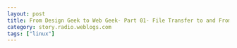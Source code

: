 ```yaml
---
layout: post
title: From Design Geek to Web Geek- Part 01- File Transfer to and From Unix using SCP
category: story.radio.weblogs.com
tags: ["linux"]
---
```

<head>
<meta http-equiv="Content-Type" content="text/html; charset=UTF-8">
    <meta http-equiv="Expires" content="Mon, 01 Jan 1990 01:00:00 GMT">
    <title>From Design Geek to Web Geek: Part 01: File Transfer to and From Unix using SCP</title>
    <style type="text/css">
      body {
        margin-top: 0px;
        margin-left: 0px;
        margin-right: 0px;
        margin-bottom: 0px;
        }

      body, td, p {
        font-family: verdana, sans-serif;
        font-size: 90%;
        }

      h2 { 
        font-family: Verdana, Arial, Helvetica, sans-serif; font-size: 24px; font-weight: bold
        }
      .header {
        font-family: Verdana, Arial, Helvetica, sans-serif; font-size: 40px; font-weight: bold
        }
      .realsmall {
        font-family: Verdana, Arial, Helvetica, sans-serif; font-size: 9px;
        }
      .small {
        font-family: Verdana, Arial, Helvetica, sans-serif; font-size: 10px;
        }
      </style>
    </head>

| 

 |

| ![](http://radio.weblogs.com/0103807/images/trans60x60.gif)  
 | Last updated: 8/21/2002; 5:44:49 AM  
 | ![](http://radio.weblogs.com/0103807/images/trans60x60.gif) |

| ![](http://radio.weblogs.com/0103807/images/trans60x1.gif)  
 | 

<font size="+3"><b><a href="http://radio.weblogs.com/0103807/" style="color:black; text-decoration:none">The FuzzyBlog!</a></b></font>  
_Marketing 101. Consulting 101. PHP Consulting. Random geeky stuff. I Blog Therefore I Am._

<font size="+1"><b>From Design Geek to Web Geek: Part 01: File Transfer to and From Unix using SCP</b></font>

To: Gretchen  
From: Scott  
Re: Moving Files From Windows to Unix and Unix to Windows using SCP

Disclaimer: This document is part of the "From Design Geek to Web Geek" series of articles that I am writing to train my consulting partner, Gretchen,&nbsp;in core web technologies.&nbsp; She would currently be described as a design geek that gets more and more technical as our business grows.&nbsp; [More...](http://radio.weblogs.com/0103807/stories/2002/07/19/fromDesignGeekToWebGeekPart0Introduction.html)&nbsp; Even though it's an internal training document, there is enough reusable content here to make it generally applicable hence the decision to blog these as I write them.

## Background

Transferring files between computers is what I would call an "atomic" action.&nbsp; I.e. it is so fundamental that you simply have to be able to do it in order to really us a computer.&nbsp; Back in the day we used to copy files to and from floppies.&nbsp; Then it was over a local area network.&nbsp; And now it generally is move to Unix from Windows or move from Unix to Windows (and I know that OS X coverage is needed here but our iBook isn't in front of me now so that will be done in a revision).

## What is SCP?

SCP stands for "secure copy" (the "cp" is the Unix copy command).&nbsp;&nbsp; SCP, unlike FTP, is "secure" which means that passwords aren't sent over the Internet, unencrypted.&nbsp; Even though passwords are rarely sniffed, security is DAMN important hence the advent of SCP.&nbsp; SCP functions similarly to a DOS copy command although the syntax is different.&nbsp; The nice thing about SCP is that it lets you move large groups of files to and from systems with just a few keystrokes.

## Where Do I Get SCP for Windows?

The SCP version that we use is PSCP which is part of the PUTTY SSH (secure shell) package.&nbsp; PSCP is free and can be downloaded from this url:

[http://www.chiark.greenend.org.uk/~sgtatham/putty/download.html](http://www.chiark.greenend.org.uk/~sgtatham/putty/download.html)

Download the pscp.exe file and make sure that you save it into the winnt directory (or where ever Windows is installed).&nbsp; By saving it to this directory then the pscp program will always be available to you since the main Windows directory is always in your path statement.

## How Do I Install SCP for Windows?

No need. You did it above.

## How Do I Copy Files from Windows to Unix?

The simplest way to use pscp to copy files to a Unix host is like this:

pscp FILENAME [USERNAME@DOMAIN.EXT:/DIRECTORY](mailto:USERNAME@DOMAIN.EXT:/DIRECTORY)

Notes:

- PSCP is used from a DOS command line which you get under Windows 2000 by typing "CMD" into the Run command from the Start Menu. It's also available as an Icon but I have no idea where it's located. 
- The first time you use PSCP on a given computer for a given domain, it will ask you if the encryption key is valid. The general answer is yes. 
- After you press ENTER when using PSCP you will be asked for your password. Type it in and press ENTER to begin transfering files. 
- In the examples below the website blogsafe.com is implemented as a normal Unix user with a /home/blogsafe.com/ user directory and a standard htdocs directory below that 
- I recommend that you create a C:UPLOAD directory on your windows box and then put any files to move up to Unix in that directory.&nbsp; This centralizes the file move process in 1 place.&nbsp; I'd also make a C:UPLOADDONE directory where you can periodically move files that you've uploaded but not yet tested.

Examples:

> To copy the file c:index.php to a Unix host named "blogsafe.com" with the "gcahaly" account and place it in the /htdocs/test directory you would use:
> 
> pscp c:index.php gcahaly@blogsafe.com:/home/blogsafe.com/htdocs/test
> 
> To copy the file index.php in the current directory to a unix host named "blogsafe.com" with the "gcahaly" account and place it in the /htdocs/test directory you would use:
> 
> pscp index.php gcahaly@blogsafe.com:/home/blogsafe.com/htdocs/test
> 
> To copy the file index.php in the current directory, AND preserve the file date and time, you need to use the -p (preserve) option, to a unix host named "blogsafe.com" with the "gcahaly" account and place it in the /htdocs/test directory you would use:
> 
> pscp -p index.php gcahaly@blogsafe.com:/home/blogsafe.com/htdocs/test
> 
> To copy all .JPG files in the current directory in the current directory, AND preserve the file date and time, you need to use the -p (preserve) option, to a unix host named "blogsafe.com" with the "gcahaly" account and place it in the /htdocs/test directory you would use:
> 
> pscp -p *.jpg gcahaly@blogsafe.com:/home/blogsafe.com/htdocs/test
> 
> To copy all files in the in the current directory and all subdirectories, AND preserve the file date and time, you need to use the -P (preserve) and -R (recurse) options, to a unix host named "blogsafe.com" with the "gcahaly" account and place it in the /htdocs/test directory you would use:
> 
> pscp *.* -p -r gcahaly@blogsafe.com:/home/blogsafe.com/htdocs/test
## How do I Copy Files from Unix to Windows?

The simplest way to use pscp to copy files from Unix to Windows is like this:

pscp [USERNAME@DOMAIN.EXT:/DIRECTORY/FILENAME](mailto:USERNAME@DOMAIN.EXT:/DIRECTORY/FILENAME) .

Notes:

- The . indicates to copy the file into the current directory 
- Set your current directory to the directory where you want the files copied to 
- See notes from the section above -- they still apply

&nbsp;

Examples:

> To copy the file index.php in the directory /home/htdocs/test from a Unix host named "blogsafe.com" with the "gcahaly" account and place it in the c:download directory you would use:
> 
> pscp gcahaly@blogsafe.com:/home/blogsafe.com/htdocs/test/index.php c:download
> 
> To copy the file index.php in the current directory to a unix host named "blogsafe.com" with the "gcahaly" account and place it in the /htdocs/test directory you would use:
> 
> pscp index.php gcahaly@blogsafe.com:/home/blogsafe.com/htdocs/test
> 
> To copy the file index.php in the current directory, AND preserve the file date and time, you need to use the -p (preserve) option, to a unix host named "blogsafe.com" with the "gcahaly" account and place it in the /htdocs/test directory you would use:
> 
> pscp -p index.php gcahaly@blogsafe.com:/home/blogsafe.com/htdocs/test
> 
> To copy all .JPG files in the current directory in the current directory, AND preserve the file date and time, you need to use the -p (preserve) option, to a unix host named "blogsafe.com" with the "gcahaly" account and place it in the /htdocs/test directory you would use:
> 
> pscp -p *.jpg gcahaly@blogsafe.com:/home/blogsafe.com/htdocs/test
> 
> To copy all files in the in the current directory and all subdirectories, AND preserve the file date and time, you need to use the -P (preserve) and -R (recurse) options, to a unix host named "blogsafe.com" with the "gcahaly" account and place it in the /htdocs/test directory you would use:
> 
> pscp *.* -p -r gcahaly@blogsafe.com:/home/blogsafe.com/htdocs/test
> 
> C:uploadinboxbuddyinboxbuddy>pscp -p -r -unsafe sjohnson@Blogsafe.com:/home/inboxbuddy.com/htdocs/docs/* .
> 
>  
## More

<script src="http://radiocomments.userland.com/comments?u=103807&amp;c=counts" type="text/javascript"></script>[comment&nbsp;[<script type="text/javascript" language="JavaScript">commentCounter ("stories/2002/07/19/fromDesignGeekToWebGeekPart01FileTransferToAndFromUnixUsingScp")</script>]](http://radiocomments.userland.com/comments?u=103807&p=stories%2F2002%2F07%2F19%2FfromDesignGeekToWebGeekPart01FileTransferToAndFromUnixUsingScp&link=http%3A%2F%2Fradio.weblogs.com%2F0103807%2Fstories%2F2002%2F07%2F19%2FfromDesignGeekToWebGeekPart01FileTransferToAndFromUnixUsingScp.html "Click here to comment on this page.")

<script language="JavaScript" type="text/javascript"><!--
	var imageUrl = "http://radio.xmlstoragesystem.com/weblogStats/count.gif";
	var imageTag = "<img src=\"" + imageUrl + "?group=radio1&usernum=103807&referer=" + escape (document.referrer) + "\" height=\"1\" width=\"1\">";
	document.write (imageTag);
	//--></script>

 | ![](http://radio.weblogs.com/0103807/images/trans60x1.gif)  
 |
| ![](http://radio.weblogs.com/0103807/images/trans60x60.gif)  
 | Copyright 2002 © The FuzzyStuff  
 | ![](http://radio.weblogs.com/0103807/images/trans60x60.gif)  
 |

